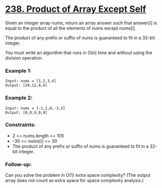 # [238. Product of Array Except Self][question-link]

Given an integer array nums, return an array answer such that answer[i] is equal to the product of all the elements of nums except nums[i].

The product of any prefix or suffix of nums is guaranteed to fit in a 32-bit integer.

You must write an algorithm that runs in O(n) time and without using the division operation.

### Example 1:
```text
Input: nums = [1,2,3,4]
Output: [24,12,8,6]
```

### Example 2:
```text
Input: nums = [-1,1,0,-3,3]
Output: [0,0,9,0,0]
```

### Constraints:

* 2 <= nums.length <= 105
* -30 <= nums[i] <= 30
* The product of any prefix or suffix of nums is guaranteed to fit in a 32-bit integer.

### Follow-up:

Can you solve the problem in O(1) extra space complexity? (The output array does not count as extra space for space complexity analysis.)

[question-link]: https://leetcode.com/problems/product-of-array-except-self/?envType=study-plan-v2&envId=leetcode-75